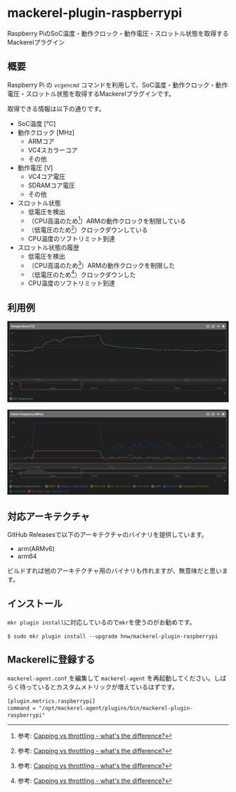 # mackerel-plugin-raspberrypi

Raspberry PiのSoC温度・動作クロック・動作電圧・スロットル状態を取得するMackerelプラグイン

## 概要

Raspberry Pi の `vcgencmd` コマンドを利用して、SoC温度・動作クロック・動作電圧・スロットル状態を取得するMackerelプラグインです。

取得できる情報は以下の通りです。

- SoC温度 [℃]
- 動作クロック [MHz]
  - ARMコア
  - VC4スカラーコア
  - その他
- 動作電圧 [V]
  - VC4コア電圧
  - SDRAMコア電圧
  - その他
- スロットル状態
  - 低電圧を検出
  - （CPU高温のため[^1]）ARMの動作クロックを制限している
  - （低電圧のため[^1]）クロックダウンしている
  - CPU温度のソフトリミット到達
- スロットル状態の履歴
  - 低電圧を検出
  - （CPU高温のため[^1]）ARMの動作クロックを制限した
  - （低電圧のため[^1]）クロックダウンした
  - CPU温度のソフトリミット到達

[^1]: 参考: [Capping vs throttling \- what's the difference?](https://forums.raspberrypi.com/viewtopic.php?t=276404)

## 利用例

![temperature](https://raw.githubusercontent.com/hnw/mackerel-plugin-raspberrypi/images/temperature.png)

![clock](https://raw.githubusercontent.com/hnw/mackerel-plugin-raspberrypi/images/clock.png)

## 対応アーキテクチャ

GitHub Releasesで以下のアーキテクチャのバイナリを提供しています。

- arm(ARMv6)
- arm64

ビルドすれば他のアーキテクチャ用のバイナリも作れますが、無意味だと思います。

## インストール

`mkr plugin install`に対応しているので`mkr`を使うのがお勧めです。

```
$ sudo mkr plugin install --upgrade hnw/mackerel-plugin-raspberrypi
```

## Mackerelに登録する

`mackerel-agent.conf` を編集して `mackerel-agent` を再起動してください。しばらく待っているとカスタムメトリックが増えているはずです。

```
[plugin.metrics.raspberrypi]
command = "/opt/mackerel-agent/plugins/bin/mackerel-plugin-raspberrypi"
```
